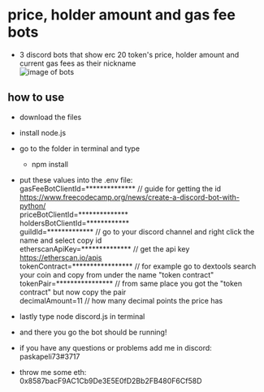 # price, holder amount and gas fee bots
- 3 discord bots that show erc 20 token's price, holder amount and current gas fees as their nickname  
![image of bots](https://i.imgur.com/bOQJ0QV.png)
## how to use
- download the files
- install node.js
- go to the folder in terminal and type
  - npm install
- put these values into the .env file:  
gasFeeBotClientId=************** // guide for getting the id https://www.freecodecamp.org/news/create-a-discord-bot-with-python/  
priceBotClientId=**************  
holdersBotClientId=************  
guildId=************* // go to your discord channel and right click the name and select copy id  
etherscanApiKey=************** // get the api key https://etherscan.io/apis  
tokenContract=***************** // for example go to dextools search your coin and copy from under the name "token contract"  
tokenPair=**************** // from same place you got the "token contract" but now copy the pair  
decimalAmount=11 // how many decimal points the price has
  
- lastly type node discord.js in terminal
- and there you go the bot should be running!
- if you have any questions or problems add me in discord: paskapeli73#3717
- throw me some eth: 0x8587bacF9AC1Cb9De3E5E0fD2Bb2FB480F6Cf58D
